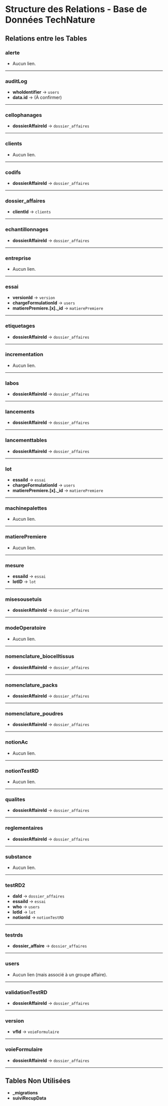 # Structure des Relations - Base de Données **TechNature**

## Relations entre les Tables

### **alerte**
- Aucun lien.

---

### **auditLog**
- **whoIdentifier** → `users`
- **data.id** → (À confirmer)

---

### **cellophanages**
- **dossierAffaireId** → `dossier_affaires`

---

### **clients**
- Aucun lien.

---

### **codifs**
- **dossierAffaireId** → `dossier_affaires`

---

### **dossier_affaires**
- **clientId** → `clients`

---

### **echantillonnages**
- **dossierAffaireId** → `dossier_affaires`

---

### **entreprise**
- Aucun lien.

---

### **essai**
- **versionId** → `version`
- **chargeFormulationId** → `users`
- **matierePremiere.[x]._id** → `matierePremiere`

---

### **etiquetages**
- **dossierAffaireId** → `dossier_affaires`

---

### **incrementation**
- Aucun lien.

---

### **labos**
- **dossierAffaireId** → `dossier_affaires`

---

### **lancements**
- **dossierAffaireId** → `dossier_affaires`

---

### **lancementtables**
- **dossierAffaireId** → `dossier_affaires`

---

### **lot**
- **essaiId** → `essai`
- **chargeFormulationId** → `users`
- **matierePremiere.[x]._id** → `matierePremiere`

---

### **machinepalettes**
- Aucun lien.

---

### **matierePremiere**
- Aucun lien.

---

### **mesure**
- **essaiId** → `essai`
- **lotID** → `lot`

---

### **misesousetuis**
- **dossierAffaireId** → `dossier_affaires`

---

### **modeOperatoire**
- Aucun lien.

---

### **nomenclature_biocelltissus**
- **dossierAffaireId** → `dossier_affaires`

---

### **nomenclature_packs**
- **dossierAffaireId** → `dossier_affaires`

---

### **nomenclature_poudres**
- **dossierAffaireId** → `dossier_affaires`

---

### **notionAc**
- Aucun lien.

---

### **notionTestRD**
- Aucun lien.

---

### **qualites**
- **dossierAffaireId** → `dossier_affaires`

---

### **reglementaires**
- **dossierAffaireId** → `dossier_affaires`

---

### **substance**
- Aucun lien.

---

### **testRD2**
- **daId** → `dossier_affaires`
- **essaiId** → `essai`
- **who** → `users`
- **lotId** → `lot`
- **notionId** → `notionTestRD`

---

### **testrds**
- **dossier_affaire** → `dossier_affaires`

---

### **users**
- Aucun lien (mais associé à un groupe affaire).

---

### **validationTestRD**
- **dossierAffaireId** → `dossier_affaires`

---

### **version**
- **vfId** → `voieFormulaire`

---

### **voieFormulaire**
- **dossierAffaireId** → `dossier_affaires`

---

## Tables Non Utilisées
- **_migrations**
- **suiviRecupData**
